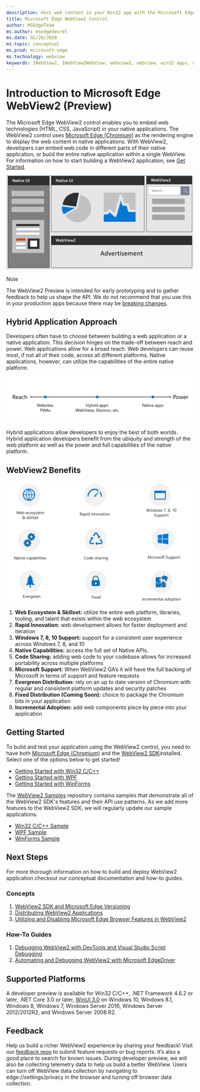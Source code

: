 ```yaml
---
description: Host web content in your Win32 app with the Microsoft Edge WebView 2 control
title: Microsoft Edge WebView2 Control
author: MSEdgeTeam
ms.author: msedgedevrel
ms.date: 02/20/2020
ms.topic: conceptual
ms.prod: microsoft-edge
ms.technology: webview
keywords: IWebView2, IWebView2WebView, webview2, webview, win32 apps, win32, edge, ICoreWebView2, ICoreWebView2Host, browser control, edge html
---
```


# Introduction to Microsoft Edge WebView2 (Preview)

The Microsoft Edge WebView2 control enables you to embed web technologies (HTML, CSS, JavaScript) in your native applications. The WebView2 control uses [Microsoft Edge (Chromium)](https://www.microsoftedgeinsider.com/) as the rendering engine to display the web content in native applications. With WebView2, developers can embed web code in different parts of their native application, or build the entire native application within a single WebView. For information on how to start building a WebView2 application, see [Get Started](index.md#getting-started).

![whatwebview](./media/WebView2/whatwebview.PNG)


> [!NOTE]
> The WebView2 Preview is intended for early prototyping and to gather feedback to help us shape the API. We do not recommend that you use this in your production apps because there may be [breaking changes](releasenotes.md).

## Hybrid Application Approach

Developers often have to choose between building a web application or a native application. This decision hinges on the trade-off between reach and power. Web applications allow for a broad reach. Web developers can reuse most, if not all of their code, across all different platforms. Native applications, however, can utilize the capabilities of the entire native platform.

![webnative](./media/WebView2/webnative.PNG)


Hybrid applications allow developers to enjoy the best of both worlds. Hybrid application developers benefit from the ubiquity and strength of the web platform as well as the power and full capabilities of the native platform.

## WebView2 Benefits 
![webviewreasons](./media/WebView2/webviewreasons.PNG)

1. **Web Ecosystem & Skillset:** utilize the entire web platform, libraries, tooling, and talent that exists within the web ecosystem
2. **Rapid Innovation:** web development allows for faster deployment and iteration
3. **Windows 7, 8, 10 Support:** support for a consistent user experience across Windows 7, 8, and 10 
4. **Native Capabilities:** access the full set of Native APIs.
5. **Code Sharing:** adding web code to your codebase allows for increased portability across multiple platforms 
6. **Microsoft Support:** When WebView2 GA’s it will have the full backing of Microsoft in terms of support and feature requests
7. **Evergreen Distribution:** rely on an up to date version of Chromium with regular and consistent platform updates and security patches 
8. **Fixed Distribution (Coming Soon):** choice to package the Chromium bits in your application 
9. **Incremental Adoption:** add web components piece by piece into your application

## Getting Started
To build and test your application using the WebView2 control, you need to have both [Microsoft Edge (Chromium)](https://www.microsoftedgeinsider.com/download/) and the [WebView2 SDK](https://aka.ms/webviewnuget)installed. Select one of the options below to get started! 
- [Getting Started with Win32 C/C++]()
- [Getting Started with WPF]()
- [Getting Started with WinForms]()

The [WebView2 Samples](https://github.com/MicrosoftEdge/WebView2Samples) repository contains samples that demonstrate all of the WebView2 SDK's features and their API use patterns. As we add more features to the WebView2 SDK, we will regularly update our sample applications.
- [Win32 C/C++ Sample]()
- [WPF Sample]()
- [WinForms Sample]()

## Next Steps
For more thorough information on how to build and deploy WebView2 application checkout our conceptual documentation and how-to guides.

### Concepts
1. [WebView2 SDK and Microsoft Edge Versioning]()
2. [Distributing WebView2 Applications]()
3. [Utilizing and Disabling Microsoft Edge Browser Features in WebView2]()

### How-To Guides
1. [Debugging WebView2 with DevTools and Visual Studio Script Debugging]()
2. [Automating and Debugging WebView2 with Microsoft EdgeDriver]()

## Supported Platforms
A developer preview is available for Win32 C/C++, .NET Framework 4.6.2 or later, .NET Core 3.0 or later, [WinUI 3.0](https://docs.microsoft.com/uwp/toolkits/winui3/) on Windows 10, Windows 8.1, Windows 8, Windows 7, Windows Server 2016, Windows Server 2012/2012R2, and Windows Server 2008 R2. 

## Feedback

Help us build a richer WebView2 experience by sharing your feedback! Visit our [feedback repo](https://aka.ms/webviewfeedback) to submit feature requests or bug reports. It’s also a good place to search for known issues.
During developer preview, we will also be collecting telemetry data to help us build a better WebView. Users can turn off WebView data collection by navigating to edge://settings/privacy in the browser and turning off browser data collection.
